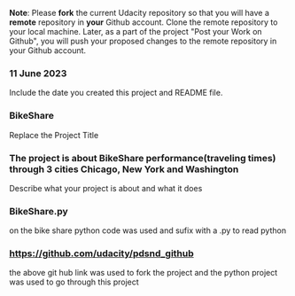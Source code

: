 **Note**: Please **fork** the current Udacity repository so that you will have a **remote** repository in **your** Github account. Clone the remote repository to your local machine. Later, as a part of the project "Post your Work on Github", you will push your proposed changes to the remote repository in your Github account.

### 11 June 2023
Include the date you created this project and README file.

### BikeShare
Replace the Project Title

### The project is about BikeShare performance(traveling times) through 3 cities Chicago, New York and Washington
Describe what your project is about and what it does

### BikeShare.py
on the bike share python code was used and sufix with a .py to read python

### https://github.com/udacity/pdsnd_github
the above git hub link was used to fork the project and the python project was used to go through this project

